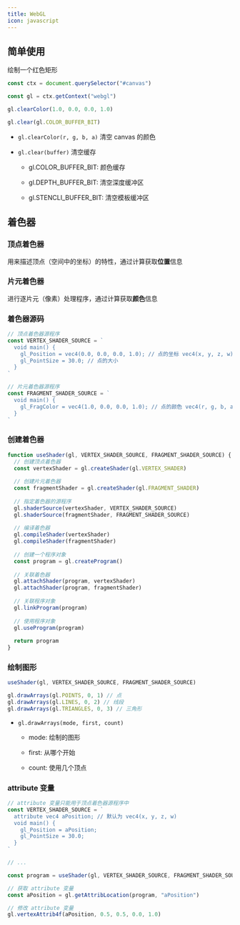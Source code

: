 ```yaml
---
title: WebGL
icon: javascript
---
```


## 简单使用

绘制一个红色矩形

```js
const ctx = document.querySelector("#canvas")

const gl = ctx.getContext("webgl")

gl.clearColor(1.0, 0.0, 0.0, 1.0)

gl.clear(gl.COLOR_BUFFER_BIT)
```

- `gl.clearColor(r, g, b, a)` 清空 canvas 的颜色

- `gl.clear(buffer)` 清空缓存

  - gl.COLOR_BUFFER_BIT: 颜色缓存

  - gl.DEPTH_BUFFER_BIT: 清空深度缓冲区

  - gl.STENCLI_BUFFER_BIT: 清空模板缓冲区

## 着色器

### 顶点着色器

用来描述顶点（空间中的坐标）的特性，通过计算获取**位置**信息

### 片元着色器

进行逐片元（像素）处理程序，通过计算获取**颜色**信息

### 着色器源码

```js
// 顶点着色器源程序
const VERTEX_SHADER_SOURCE = `
  void main() {
    gl_Position = vec4(0.0, 0.0, 0.0, 1.0); // 点的坐标 vec4(x, y, z, w)
    gl_PointSize = 30.0; // 点的大小
  }
`

// 片元着色器源程序
const FRAGMENT_SHADER_SOURCE = `
  void main() {
    gl_FragColor = vec4(1.0, 0.0, 0.0, 1.0); // 点的颜色 vec4(r, g, b, a)
  }
`
```

### 创建着色器

```js
function useShader(gl, VERTEX_SHADER_SOURCE, FRAGMENT_SHADER_SOURCE) {
  // 创建顶点着色器
  const vertexShader = gl.createShader(gl.VERTEX_SHADER)
  
  // 创建片元着色器
  const fragmentShader = gl.createShader(gl.FRAGMENT_SHADER)
  
  // 指定着色器的源程序
  gl.shaderSource(vertexShader, VERTEX_SHADER_SOURCE)
  gl.shaderSource(fragmentShader, FRAGMENT_SHADER_SOURCE)
  
  // 编译着色器
  gl.compileShader(vertexShader)
  gl.compileShader(fragmentShader)
  
  // 创建一个程序对象
  const program = gl.createProgram()
  
  // 关联着色器
  gl.attachShader(program, vertexShader)
  gl.attachShader(program, fragmentShader)
  
  // 关联程序对象
  gl.linkProgram(program)
  
  // 使用程序对象
  gl.useProgram(program)
  
  return program
}
```

### 绘制图形

```js
useShader(gl, VERTEX_SHADER_SOURCE, FRAGMENT_SHADER_SOURCE)

gl.drawArrays(gl.POINTS, 0, 1) // 点
gl.drawArrays(gl.LINES, 0, 2) // 线段
gl.drawArrays(gl.TRIANGLES, 0, 3) // 三角形
```

- `gl.drawArrays(mode, first, count)`

  - mode: 绘制的图形

  - first: 从哪个开始

  - count: 使用几个顶点

### attribute 变量

```js
// attribute 变量只能用于顶点着色器源程序中
const VERTEX_SHADER_SOURCE = `
  attribute vec4 aPosition; // 默认为 vec4(x, y, z, w)
  void main() {
    gl_Position = aPosition;
    gl_PointSize = 30.0;
  }
`

// ...

const program = useShader(gl, VERTEX_SHADER_SOURCE, FRAGMENT_SHADER_SOURCE)

// 获取 attribute 变量
const aPosition = gl.getAttribLocation(program, "aPosition")

// 修改 attribute 变量
gl.vertexAttrib4f(aPosition, 0.5, 0.5, 0.0, 1.0)
```
